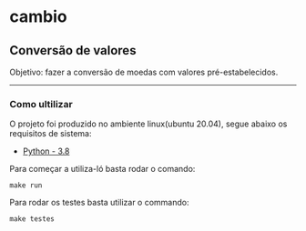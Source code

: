 # cambio

## Conversão de valores

Objetivo: fazer a conversão de moedas com valores pré-estabelecidos.

---

### Como ultilizar

O projeto foi produzido no ambiente linux(ubuntu 20.04), segue abaixo os requisitos de sistema:

- [Python - 3.8](https://www.python.org/)

Para começar a utiliza-ló basta rodar o comando:

```shell
make run
```

Para rodar os testes basta utilizar o commando:

```shell
make testes
```
